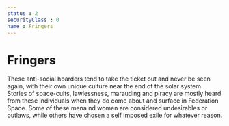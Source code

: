```yaml
---
status : 2
securityClass : 0
name : Fringers
---
```


# Fringers

These anti-social hoarders tend to take the ticket out and never be seen again, with their own unique culture near the end of the solar system.
Stories of space-cults, lawlessness, marauding and piracy are mostly heard from these individuals when they do come about and surface in Federation Space.
Some of these mena nd women are considered undesirables or outlaws, while others have chosen a self imposed exile for whatever reason.